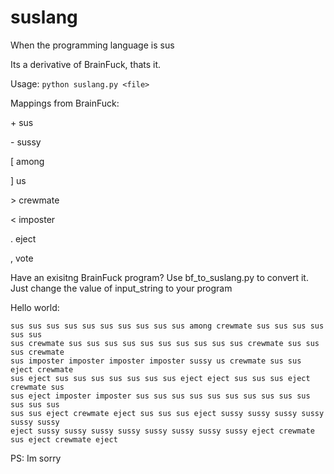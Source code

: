 # suslang
When the programming language is sus

Its a derivative of BrainFuck, thats it.

Usage:
```python suslang.py <file>```

Mappings from BrainFuck:

\+ sus

\- sussy

\[ among

] us

\> crewmate

< imposter

. eject

, vote

Have an exisitng BrainFuck program? Use bf_to_suslang.py to convert it. Just change the value of input_string to your program

Hello world:
```
sus sus sus sus sus sus sus sus sus sus among crewmate sus sus sus sus sus sus 
sus crewmate sus sus sus sus sus sus sus sus sus sus crewmate sus sus sus crewmate
sus imposter imposter imposter imposter sussy us crewmate sus sus eject crewmate 
sus eject sus sus sus sus sus sus sus eject eject sus sus sus eject crewmate sus 
sus eject imposter imposter sus sus sus sus sus sus sus sus sus sus sus sus sus
sus sus eject crewmate eject sus sus sus eject sussy sussy sussy sussy sussy sussy
eject sussy sussy sussy sussy sussy sussy sussy sussy eject crewmate sus eject crewmate eject
```

PS: Im sorry
